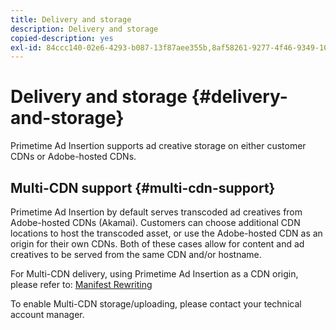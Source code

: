 ```yaml
---
title: Delivery and storage
description: Delivery and storage
copied-description: yes
exl-id: 84ccc140-02e6-4293-b087-13f87aee355b,8af58261-9277-4f46-9349-10b641238e1d
---
```

# Delivery and storage {#delivery-and-storage}

Primetime Ad Insertion supports ad creative storage on either customer CDNs or Adobe-hosted CDNs.

## Multi-CDN support {#multi-cdn-support}

Primetime Ad Insertion by default serves transcoded ad creatives from Adobe-hosted CDNs (Akamai).  Customers can choose additional CDN locations to host the transcoded asset, or use the Adobe-hosted CDN as an origin for their own CDNs.  Both of these cases allow for content and ad creatives to be served from the same CDN and/or hostname.

For Multi-CDN delivery, using Primetime Ad Insertion as a CDN origin, please refer to: [Manifest Rewriting](../technical-reference/manifest-rewriting.md)

To enable Multi-CDN storage/uploading, please contact your technical account manager.
